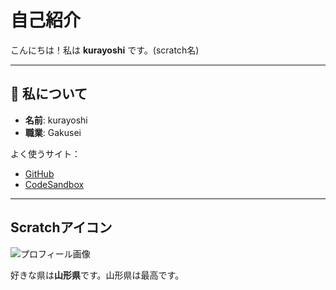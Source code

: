 # 自己紹介

こんにちは！私は **kurayoshi** です。(scratch名)

---

## 🚀 私について

- **名前**: kurayoshi
- **職業**: Gakusei

よく使うサイト：
- [GitHub](https://github.com/)
- [CodeSandbox](https://codesandbox.io/)

---

## Scratchアイコン
![プロフィール画像](https://uploads.scratch.mit.edu/get_image/user/100748268_60x60.png)

好きな県は**山形県**です。山形県は最高です。
